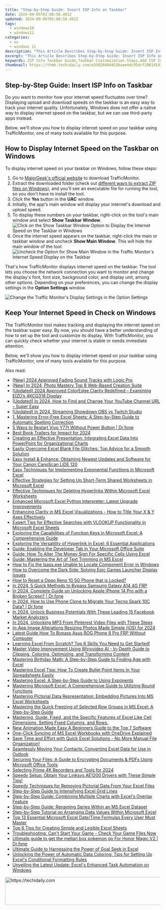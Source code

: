 ```yaml
---
title: "Step-by-Step Guide: Insert ISP Info on Taskbar"
date: 2024-09-05T02:08:50.491Z
updated: 2024-09-06T02:08:50.491Z
tags:
  - windows10
  - windows11
categories:
  - os
  - windows 11
description: "This Article Describes Step-by-Step Guide: Insert ISP Info on Taskbar"
excerpt: "This Article Describes Step-by-Step Guide: Insert ISP Info on Taskbar"
keywords: ISP Info Taskbar Guide,Taskbar Customization Steps,Add ISP Icon to Toolbar,Displaying ISP Details Panel,ISP Settings on Windows,Inserting System Provider in Tray,Guide
thumbnail: https://thmb.techidaily.com/e350204044526aae4dc95dcf2061d143539918222d877d21899914ec625ed9d1.jpg
---
```


## Step-by-Step Guide: Insert ISP Info on Taskbar

 Do you want to monitor how your internet speed fluctuates over time? Displaying upload and download speeds on the taskbar is an easy way to track your internet quality. Unfortunately, Windows does not offer a native way to display internet speed on the taskbar, but we can use third-party apps instead.

 Below, we'll show you how to display internet speed on your taskbar using TrafficMonitor, one of many tools available for this purpose.

## How to Display Internet Speed on the Taskbar on Windows

 To display internet speed on your taskbar on Windows, follow these steps:

1. Go to [MajorGeek's official website](https://www.majorgeeks.com/files/details/trafficmonitor.html) to download TrafficMonitor.
2. Extract the downloaded folder (check out [different ways to extract ZIP files on Windows](https://www.makeuseof.com/how-to-extract-zip-files-windows-11/)), and you'll see an executable file for running the tool, so you don't have to install the tool.
3. Click the **Yes** button in the **UAC** window.
4. Initially, the app's main window will display your internet's download and upload speed.
5. To display these numbers on your taskbar, right-click on the tool's main window and select **Show Taskbar Window**.  
![Click on the Show Taskbar Window Option to Display the Internet Speed on the Taskbar in Windows](https://static1.makeuseofimages.com/wordpress/wp-content/uploads/2023/06/click-on-the-show-taskbar-window-option-to-display-the-internet-speed-on-the-taskbar-in-windows.jpg)
6. Once the internet speed appears on the taskbar, right-click the main or taskbar window and uncheck **Show Main Window**. This will hide the main window of the tool.  
![Uncheck the Option for Show Main Window in the Traffic Monitor's Internet Speed Display on the Taskbar](https://static1.makeuseofimages.com/wordpress/wp-content/uploads/2023/06/uncheck-the-option-for-show-main-windows-in-the-traffic-monitor-s-internet-speed-display-on-the-taskbar.jpg)

 That's how TrafficMonitor displays internet speed on the taskbar. The tool lets you choose the network connection you want to monitor and change the display's font, font size, background color, and display unit, among other options. Depending on your preferences, you can change the display settings in the **Option Settings** window.

![Change the Traffic Monitor's Display Settings in the Option Settings](https://static1.makeuseofimages.com/wordpress/wp-content/uploads/2023/06/change-the-traffic-monitor-s-display-settings-in-the-option-settings-1.jpg)

## Keep Your Internet Speed in Check on Windows

 The TrafficMonitor tool makes tracking and displaying the internet speed on the taskbar super easy. By now, you should have a better understanding of how to set up the tool and customize its display. With TrafficMonitor, you can quickly check whether your internet is stable or needs immediate attention.

 Below, we'll show you how to display internet speed on your taskbar using TrafficMonitor, one of many tools available for this purpose.

<span class="atpl-alsoreadstyle">Also read:</span>
<div><ul>
<li><a href="https://fox-blue.techidaily.com/new-2024-approved-fading-sound-tracks-with-logic-pro/"><u>[New] 2024 Approved  Fading Sound Tracks with Logic Pro</u></a></li>
<li><a href="https://fox-helps.techidaily.com/new-in-2024-photo-mastery-top-8-web-based-creation-suite/"><u>[New] In 2024, Photo Mastery  Top 8 Web-Based Creation Suite</u></a></li>
<li><a href="https://vp-tips.techidaily.com/updated-2024-approved-coloredge-clarity-redefined-examining-eizos-4kcg318-display/"><u>[Updated] 2024 Approved  ColorEdge Clarity Redefined – Examining EIZO’s 4KCG318 Display</u></a></li>
<li><a href="https://eaxpv-info.techidaily.com/updated-in-2024-how-to-find-and-change-your-youtube-channel-url-super-easy/"><u>[Updated] In 2024, How to Find and Change Your YouTube Channel URL – Super Easy</u></a></li>
<li><a href="https://desktop-recording.techidaily.com/updated-in-2024-streaming-showdown-obs-vs-twitch-studio/"><u>[Updated] In 2024, Streaming Showdown  OBS vs Twitch Studio</u></a></li>
<li><a href="https://windows11.techidaily.com/1-mastering-error-free-excel-sheets-a-step-by-step-guide-to-automatic-spelling-correction/"><u>1. Mastering Error-Free Excel Sheets: A Step-by-Step Guide to Automatic Spelling Correction</u></a></li>
<li><a href="https://phone-solutions.techidaily.com/5-ways-to-restart-vivo-y77t-without-power-button-drfone-by-drfone-reset-android-reset-android/"><u>5 Ways to Restart Vivo Y77t Without Power Button | Dr.fone</u></a></li>
<li><a href="https://fox-boxes.techidaily.com/best-book-trailers-for-impact-for-2024/"><u>Best Book Trailers for Impact for 2024</u></a></li>
<li><a href="https://win-blog.techidaily.com/creating-an-effective-presentation-integrating-excel-data-into-powerpoint-for-organizational-charts/"><u>Creating an Effective Presentation: Integrating Excel Data Into PowerPoint for Organizational Charts</u></a></li>
<li><a href="https://windows11.techidaily.com/easily-overcome-excel-blank-file-glitches-top-advice-for-a-smooth-solution/"><u>Easily Overcome Excel Blank File Glitches: Top Advice for a Smooth Solution</u></a></li>
<li><a href="https://driver-download.techidaily.com/easy-install-and-enhance-obtaining-newest-updates-and-software-for-your-canon-canoscan-lide-120/"><u>Easy Install & Enhance: Obtaining Newest Updates and Software for Your Canon CanoScan LiDE 120</u></a></li>
<li><a href="https://windows11.techidaily.com/easy-techniques-for-implementing-exponential-functions-in-microsoft-excel/"><u>Easy Techniques for Implementing Exponential Functions in Microsoft Excel</u></a></li>
<li><a href="https://windows11.techidaily.com/effective-strategies-for-setting-up-short-term-shared-worksheets-in-microsoft-excel/"><u>Effective Strategies for Setting Up Short-Term Shared Worksheets in Microsoft Excel</u></a></li>
<li><a href="https://windows11.techidaily.com/effective-techniques-for-deleting-hyperlinks-within-microsoft-excel-worksheets/"><u>Effective Techniques for Deleting Hyperlinks Within Microsoft Excel Worksheets</u></a></li>
<li><a href="https://windows11.techidaily.com/enhanced-microsoft-excel-python-interpreter-latest-upgrade-improvements/"><u>Enhanced Microsoft Excel Python Interpreter: Latest Upgrade Improvements</u></a></li>
<li><a href="https://windows11.techidaily.com/enhancing-clarity-in-ms-excel-visualizations-how-to-title-your-x-and-y-axes-effectively/"><u>Enhancing Clarity in MS Excel Visualizations - How to Title Your X & Y Axes Effectively</u></a></li>
<li><a href="https://windows11.techidaily.com/expert-tips-for-effective-searches-with-vlookup-functionality-in-microsoft-excel-sheets/"><u>Expert Tips for Effective Searches with VLOOKUP Functionality in Microsoft Excel Sheets</u></a></li>
<li><a href="https://windows11.techidaily.com/exploring-the-capabilities-of-function-keys-in-microsoft-excel-a-comprehensive-guide/"><u>Exploring the Capabilities of Function Keys in Microsoft Excel: A Comprehensive Guide</u></a></li>
<li><a href="https://windows11.techidaily.com/exploring-the-versatility-of-hyperlink-in-excel-6-essential-applications/"><u>Exploring the Versatility of Hyperlink in Excel: 6 Essential Applications</u></a></li>
<li><a href="https://windows11.techidaily.com/guide-enabling-the-developer-tab-in-your-microsoft-office-suite/"><u>Guide: Enabling the Developer Tab in Your Microsoft Office Suite</u></a></li>
<li><a href="https://windows11.techidaily.com/guide-how-to-alter-the-money-sign-for-specific-cells-using-excel/"><u>Guide: How To Alter The Money Sign For Specific Cells Using Excel</u></a></li>
<li><a href="https://windows11.techidaily.com/guide-mastering-the-art-of-text-trimming-in-ms-excel/"><u>Guide: Mastering the Art of Text Trimming in MS Excel</u></a></li>
<li><a href="https://win11-tips.techidaily.com/how-to-fix-the-lsassexe-unable-to-locate-component-error-in-windows/"><u>How to Fix the lsass.exe Unable to Locate Component Error in Windows</u></a></li>
<li><a href="https://program-issues.techidaily.com/how-to-overcome-the-dark-side-solving-epic-games-launcher-display-issues/"><u>How to Overcome the Dark Side: Solving Epic Games Launcher Display Issues</u></a></li>
<li><a href="https://easy-unlock-android.techidaily.com/how-to-reset-a-oppo-reno-10-5g-phone-that-is-locked-by-drfone-android/"><u>How to Reset a Oppo Reno 10 5G Phone that is Locked?</u></a></li>
<li><a href="https://android-frp.techidaily.com/in-2024-5-quick-methods-to-bypass-samsung-galaxy-a14-4g-frp-by-drfone-android/"><u>In 2024, 5 Quick Methods to Bypass Samsung Galaxy A14 4G FRP</u></a></li>
<li><a href="https://iphone-unlock.techidaily.com/in-2024-complete-guide-on-unlocking-apple-iphone-14-pro-with-a-broken-screen-drfone-by-drfone-ios/"><u>In 2024, Complete Guide on Unlocking Apple iPhone 14 Pro with a Broken Screen? | Dr.fone</u></a></li>
<li><a href="https://android-transfer.techidaily.com/in-2024-how-to-use-phone-clone-to-migrate-your-tecno-spark-10c-data-drfone-by-drfone-transfer-from-android-transfer-from-android/"><u>In 2024, How to Use Phone Clone to Migrate Your Tecno Spark 10C Data? | Dr.fone</u></a></li>
<li><a href="https://facebook-video-recording.techidaily.com/in-2024-unlock-business-potentials-with-these-leading-15-facebook-market-analyzers/"><u>In 2024, Unlock Business Potentials With These Leading 15 Facebook Market Analyzers</u></a></li>
<li><a href="https://some-skills.techidaily.com/in-2024-unlocking-mp3-from-pinterest-video-files-with-these-steps/"><u>In 2024, Unlocking MP3 From Pinterest Video Files with These Steps</u></a></li>
<li><a href="https://some-knowledge.techidaily.com/in-app-image-alterations-resizing-photos-made-simple-ios-for-2024/"><u>In-App Image Alterations  Resizing Photos Made Simple (iOS) for 2024</u></a></li>
<li><a href="https://android-frp.techidaily.com/latest-guide-how-to-bypass-asus-rog-phone-8-pro-frp-without-computer-by-drfone-android/"><u>Latest Guide How To Bypass Asus ROG Phone 8 Pro FRP Without Computer</u></a></li>
<li><a href="https://windows11.techidaily.com/learning-excel-from-scratch-top-6-skills-you-need-to-get-started/"><u>Learning Excel From Scratch? Top 6 Skills You Need to Get Started!</u></a></li>
<li><a href="https://discover-docs.techidaily.com/master-video-improvement-using-winxvideo-ai-in-depth-guide-to-clipping-coloring-optimizing-and-transforming-content/"><u>Master Video Improvement Using Winxvideo AI - In-Depth Guide to Clipping, Coloring, Optimizing, and Transforming Content</u></a></li>
<li><a href="https://windows11.techidaily.com/mastering-birthday-math-a-step-by-step-guide-to-finding-age-with-excel/"><u>Mastering Birthday Math: A Step-by-Step Guide to Finding Age with Excel</u></a></li>
<li><a href="https://windows11.techidaily.com/mastering-excel-tips-how-to-create-bullet-point-items-in-your-spreadsheets-easily/"><u>Mastering Excel Tips: How To Create Bullet Point Items In Your Spreadsheets Easily</u></a></li>
<li><a href="https://windows11.techidaily.com/mastering-excel-a-step-by-step-guide-to-using-exponents/"><u>Mastering Excel: A Step-by-Step Guide to Using Exponents</u></a></li>
<li><a href="https://windows11.techidaily.com/mastering-microsoft-excel-a-comprehensive-guide-to-utilizing-round-functions/"><u>Mastering Microsoft Excel: A Comprehensive Guide to Utilizing Round Functions</u></a></li>
<li><a href="https://windows11.techidaily.com/mastering-pictorial-data-representation-embedding-pictures-into-ms-excel-worksheets/"><u>Mastering Pictorial Data Representation: Embedding Pictures Into MS Excel Worksheets</u></a></li>
<li><a href="https://windows11.techidaily.com/mastering-the-quick-freezing-of-selected-row-groups-in-ms-excel-a-step-by-step-guide/"><u>Mastering the Quick Freezing of Selected Row Groups in MS Excel: A Step-by-Step Guide</u></a></li>
<li><a href="https://windows11.techidaily.com/mastering-guide-fixed-and-the-specific-features-of-excel-like-cell-dimensions-setting-fixed-columns-and-rows/"><u>Mastering, Guide, Fixed, and the Specific Features of Excel Like Cell Dimensions, Setting Fixed Columns, and Rows.</u></a></li>
<li><a href="https://ai-vdieo-software.techidaily.com/new-animation-made-easy-a-beginners-guide-to-the-top-7-software/"><u>New Animation Made Easy A Beginners Guide to the Top 7 Software</u></a></li>
<li><a href="https://windows11.techidaily.com/one-click-syncing-of-ms-excel-workbooks-with-onedrive-explained/"><u>One-Click Syncing of MS Excel Workbooks with OneDrive Explained</u></a></li>
<li><a href="https://windows11.techidaily.com/save-time-and-effort-with-quick-excel-solutions-no-more-manual-file-organization/"><u>Save Time and Effort with Quick Excel Solutions - No More Manual File Organization!</u></a></li>
<li><a href="https://windows11.techidaily.com/seamlessly-moving-your-contacts-converting-excel-data-for-use-in-outlook/"><u>Seamlessly Moving Your Contacts: Converting Excel Data for Use in Outlook</u></a></li>
<li><a href="https://windows11.techidaily.com/securing-your-files-a-guide-to-encrypting-documents-and-pdfs-using-microsoft-office-tools/"><u>Securing Your Files: A Guide to Encrypting Documents & PDFs Using Microsoft Office Tools</u></a></li>
<li><a href="https://screen-mirroring-recording.techidaily.com/selecting-prime-4k-recorders-and-tools-for-2024/"><u>Selecting Prime 4K Recorders and Tools for 2024</u></a></li>
<li><a href="https://hardware-updates.techidaily.com/1722964610154-speedy-setup-obtain-your-linksys-ae1200-drivers-with-these-simple-tips/"><u>Speedy Setup: Obtain Your Linksys AE1200 Drivers with These Simple Tips!</u></a></li>
<li><a href="https://windows11.techidaily.com/speedy-techniques-for-removing-pictorial-data-from-your-excel-files/"><u>Speedy Techniques for Removing Pictorial Data From Your Excel Files</u></a></li>
<li><a href="https://windows11.techidaily.com/step-by-step-guide-to-intensifying-excel-grid-lines/"><u>Step-by-Step Guide to Intensifying Excel Grid Lines</u></a></li>
<li><a href="https://windows11.techidaily.com/step-by-step-guide-combining-multiple-charts-with-excels-overlay-feature/"><u>Step-by-Step Guide: Combining Multiple Charts with Excel's Overlay Feature</u></a></li>
<li><a href="https://windows11.techidaily.com/step-by-step-guide-renaming-series-within-an-ms-excel-dataset/"><u>Step-by-Step Guide: Renaming Series Within an MS Excel Dataset</u></a></li>
<li><a href="https://windows11.techidaily.com/step-by-step-tutorial-on-arranging-data-values-within-microsoft-excel/"><u>Step-by-Step Tutorial on Arranging Data Values Within Microsoft Excel</u></a></li>
<li><a href="https://windows11.techidaily.com/top-13-essential-microsoft-excel-datetime-formulas-every-user-must-master/"><u>Top 13 Essential Microsoft Excel Date/Time Formulas Every User Must Master</u></a></li>
<li><a href="https://windows11.techidaily.com/top-6-tips-for-creating-simple-and-legible-excel-sheets/"><u>Top 6 Tips for Creating Simple and Legible Excel Sheets</u></a></li>
<li><a href="https://win-blog.techidaily.com/troubleshooting-cant-start-your-game-check-your-game-files-now/"><u>Troubleshooting: Can't Start Your Game - Check Your Game Files Now</u></a></li>
<li><a href="https://pokemon-go-android.techidaily.com/ultimate-guide-to-get-the-meltan-box-pokemon-go-for-honor-magic-v2-drfone-by-drfone-virtual-android/"><u>Ultimate guide to get the meltan box pokemon go For Honor Magic V2 | Dr.fone</u></a></li>
<li><a href="https://windows11.techidaily.com/ultimate-guide-to-harnessing-the-power-of-goal-seek-in-excel/"><u>Ultimate Guide to Harnessing the Power of Goal Seek in Excel</u></a></li>
<li><a href="https://windows11.techidaily.com/unlocking-the-power-of-automatic-data-coloring-tips-for-setting-up-excels-conditional-formatting-rules/"><u>Unlocking the Power of Automatic Data Coloring: Tips for Setting Up Excel's Conditional Formatting Rules</u></a></li>
<li><a href="https://windows11.techidaily.com/unveiling-the-latest-update-excels-enhanced-task-automation-on-windows/"><u>Unveiling the Latest Update: Excel's Enhanced Task Automation on Windows</u></a></li>
</ul></div>

<ins class="adsbygoogle"
      style="display:block"
      data-ad-client="ca-pub-7571918770474297"
      data-ad-slot="8358498916"
      data-ad-format="auto"
      data-full-width-responsive="true"></ins>
<!-- affiliate ads begin -->
<a href="https://appsumo.8odi.net/c/5597632/2082536/7443" target="_top" id="2082536">
  <img src="//a.impactradius-go.com/display-ad/7443-2082536" border="0" alt="https://techidaily.com" width="728" height="90"/>
</a>
<img height="0" width="0" src="https://appsumo.8odi.net/i/5597632/2082536/7443" style="position:absolute;visibility:hidden;" border="0" />
<!-- affiliate ads end -->
